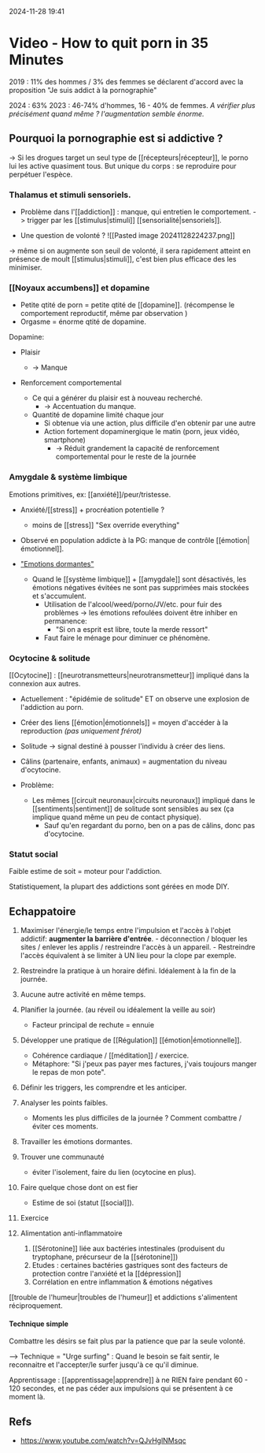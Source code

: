 2024-11-28 19:41




# Video -  How to quit porn in 35 Minutes

2019 : 11% des hommes / 3% des femmes se déclarent d'accord avec la proposition "Je suis addict à la pornographie"

2024 : 63%
2023 : 46-74% d'hommes, 16 - 40% de femmes. 
*A vérifier plus précisément quand même ? l'augmentation semble énorme.*

## Pourquoi la pornographie est si addictive ?

-> Si les drogues target un seul type de [[récepteurs|récepteur]], le porno lui les active quasiment tous. 
But unique du corps : se reproduire pour perpétuer l'espèce. 

### Thalamus et stimuli sensoriels. 

- Problème dans l'[[addiction]] : manque, qui entretien le comportement. 
	-> trigger par les [[stimulus|stimuli]] [[sensorialité|sensoriels]].

- Une question de volonté ? 
![[Pasted image 20241128224237.png]]

-> même si on augmente son seuil de volonté, il sera rapidement atteint en présence de moult [[stimulus|stimuli]], c'est bien plus efficace des les minimiser. 

### [[Noyaux accumbens]] et dopamine

- Petite qtité de porn = petite qtité de [[dopamine]]. (récompense le comportement reproductif, même par observation )
- Orgasme = énorme qtité de dopamine. 

Dopamine:
- Plaisir
	- -> Manque

- Renforcement comportemental
	- Ce qui a générer du plaisir est à nouveau recherché. 
		- -> Accentuation du manque.
	- Quantité de dopamine limité chaque jour
		- Si obtenue via une action, plus difficile d'en obtenir par une autre 
		- Action fortement dopaminergique le matin (porn, jeux vidéo, smartphone)
			- -> Réduit grandement la capacité de renforcement comportemental pour le reste de la journée 

### Amygdale & système limbique

Emotions primitives, ex: [[anxiété]]/peur/tristesse.

- Anxiété/[[stress]] + procréation potentielle ?
	- moins de [[stress]]
	"Sex override everything"

- Observé en population addicte à la PG: manque de contrôle [[émotion|émotionnel]].

- <u>"Emotions dormantes"</u>
	- Quand le [[système limbique]] + [[amygdale]] sont désactivés, les émotions négatives évitées ne sont pas supprimées mais stockées et s'accumulent.
		- Utilisation de l'alcool/weed/porno/JV/etc. pour fuir des problèmes -> les émotions refoulées doivent être inhiber en permanence:
			- "Si on a esprit est libre, toute la merde ressort"
		- Faut faire le ménage pour diminuer ce phénomène. 

### Ocytocine & solitude

[[Ocytocine]] : [[neurotransmetteurs|neurotransmetteur]] impliqué dans la connexion aux autres.

- Actuellement : "épidémie de solitude" ET on observe une explosion de l'addiction au porn. 
- Créer des liens [[émotion|émotionnels]] = moyen d'accéder à la reproduction *(pas uniquement frérot)* 

- Solitude -> signal destiné à pousser l'individu à créer des liens. 
- Câlins (partenaire, enfants, animaux) = augmentation du niveau d'ocytocine. 

- Problème:
	- Les mêmes [[circuit neuronaux|circuits neuronaux]] impliqué dans le [[sentiments|sentiment]] de solitude sont sensibles au sex (ça implique quand même un peu de contact physique).
		- Sauf qu'en regardant du porno, ben on a pas de câlins, donc pas d'ocytocine.

### Statut social 

Faible estime de soit = moteur pour l'addiction. 

Statistiquement, la plupart des addictions sont gérées en mode DIY.

## Echappatoire

1. Maximiser l'énergie/le temps entre l'impulsion et l'accès à l'objet addictif: **augmenter la barrière d'entrée**. 
		- déconnection / bloquer les sites / enlever les applis / restreindre l'accès à un appareil.
			- Restreindre l'accès équivalent à se limiter à UN lieu pour la clope par exemple. 
	
2. Restreindre la pratique à un horaire défini. Idéalement à la fin de la journée. 
3. Aucune autre activité en même temps.
4. Planifier la journée. (au réveil ou idéalement la veille au soir)
	- Facteur principal de rechute = ennuie
5. Développer une pratique de [[Régulation]] [[émotion|émotionnelle]]. 
	- Cohérence cardiaque / [[méditation]] / exercice. 
	- Métaphore: "Si j'peux pas payer mes factures, j'vais toujours manger le repas de mon pote". 
6. Définir les triggers, les comprendre et les anticiper. 
7. Analyser les points faibles.
	- Moments les plus difficiles de la journée ? Comment combattre / éviter ces moments.
8. Travailler les émotions dormantes. 
9. Trouver une communauté 
	- éviter l'isolement, faire du lien (ocytocine en plus).
10. Faire quelque chose dont on est fier
	- Estime de soi (statut [[social]]).
11. Exercice
12. Alimentation anti-inflammatoire
	1. [[Sérotonine]] liée aux bactéries intestinales (produisent du tryptophane, précurseur de la [[sérotonine]])
	2. Etudes : certaines bactéries gastriques sont des facteurs de protection contre l'anxiété et la [[dépression]]
	3. Corrélation en entre inflammation & émotions négatives

[[trouble de l'humeur|troubles de l'humeur]] et addictions s'alimentent réciproquement. 


#### Technique simple 

Combattre les désirs se fait plus par la patience que par la seule volonté. 

--> Technique = "Urge surfing" : Quand le besoin se fait sentir, le reconnaitre et l'accepter/le surfer jusqu'à ce qu'il diminue.

Apprentissage : [[apprentissage|apprendre]] à ne RIEN faire pendant 60 - 120 secondes, et ne pas céder aux impulsions qui se présentent à ce moment là. 

## Refs
 - https://www.youtube.com/watch?v=QJvHglNMsqc